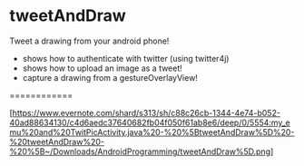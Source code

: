 tweetAndDraw
============

Tweet a drawing from your android phone!

* shows how to authenticate with twitter (using twitter4j)
* shows how to upload an image as a tweet!
* capture a drawing from a gestureOverlayView!

============

[https://www.evernote.com/shard/s313/sh/c88c26cb-1344-4e74-b052-40ad88634130/c4d6aedc37640682fb04f050f61ab8e6/deep/0/5554:my_emu%20and%20TwitPicActivity.java%20-%20%5BtweetAndDraw%5D%20-%20tweetAndDraw%20-%20%5B~/Downloads/AndroidProgramming/tweetAndDraw%5D.png]
